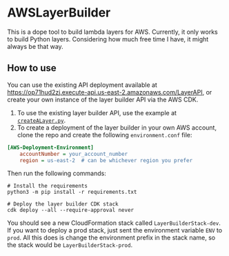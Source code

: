 # AWSLayerBuilder

This is a dope tool to build lambda layers for AWS. Currently, it only works to build Python layers. 
Considering how much free time I have, it might always be that way.

## How to use
You can use the existing API deployment available at https://op71hud2zj.execute-api.us-east-2.amazonaws.com/LayerAPI, or 
create your own instance of the layer builder API via the AWS CDK.

1. To use the existing layer builder API, use the example at [`createALayer.py`](https://github.com/noahbroyles/AWSLayerBuilder/blob/master/createALayer.py).
2. To create a deployment of the layer builder in your own AWS account, clone the repo and create the following `environment.conf` file:
```ini
[AWS-Deployment-Environment]
    accountNumber = your_account_number
    region = us-east-2  # can be whichever region you prefer
```

Then run the following commands:
```console
# Install the requirements
python3 -m pip install -r requirements.txt

# Deploy the layer builder CDK stack
cdk deploy --all --require-approval never
```

You should see a new CloudFormation stack called `LayerBuilderStack-dev`. If you want to deploy a prod stack, just sent the environment variable `ENV` to `prod`.
All this does is change the environment prefix in the stack name, so the stack would be `LayerBuilderStack-prod`.
